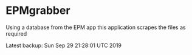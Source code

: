 # EPMgrabber
Using a database from the EPM app this application scrapes the files as required


Latest backup: Sun Sep 29 21:28:01 UTC 2019
